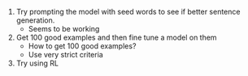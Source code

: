 1) Try prompting the model with seed words to see if better sentence generation. 
	 - Seems to be working
2) Get 100 good examples and then fine tune a model on them
	- How to get 100 good examples?
	- Use very strict criteria 
3) Try using RL
